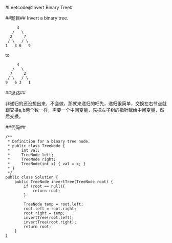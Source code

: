 #Leetcode@Invert Binary Tree#

##题目##
Invert a binary tree.

	     4
	   /   \
	  2     7
	 / \   / \
	1   3 6   9

to
    
	     4
	   /   \
	  7     2
	 / \   / \
	9   6 3   1

##思路##

非递归的还没想出来，不会做，那就来递归的吧先，递归很简单，交换左右节点就跟交换a,b两个数一样，需要一个中间变量，先把左子树的指针赋给中间变量，然后交换。

##代码##

	/**
	 * Definition for a binary tree node.
	 * public class TreeNode {
	 *     int val;
	 *     TreeNode left;
	 *     TreeNode right;
	 *     TreeNode(int x) { val = x; }
	 * }
	 */
	public class Solution {
	    public TreeNode invertTree(TreeNode root) {
	        if (root == null){
	            return root;
	        }
	        
	        TreeNode temp = root.left;
	        root.left = root.right;
	        root.right = temp;
	        invertTree(root.left);
	        invertTree(root.right);
	        return root;
	    }
	}
		
